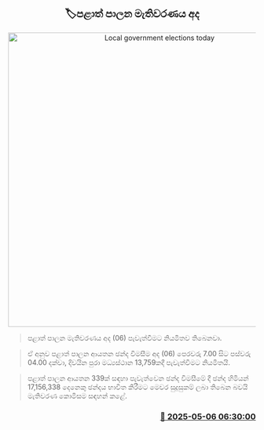 <p align='center'><b><h2 align='center' title='Local government elections today'>🏷පළාත් පාලන මැතිවරණය අද</h2></b></p>
<p align='center'><img src='https://helakuru.sgp1.cdn.digitaloceanspaces.com/esana/images/lib/local-government-election-2025.jpg' width='600' alt='Local government elections today'></p>

> පළාත් පාලන මැතිවරණය අද (06) පැවැත්වීමට නියමිතව තිබෙනවා.

> ඒ අනුව පළාත් පාලන ආයතන ඡන්ද විමසීම අද (06) පෙරවරු 7.00 සිට පස්වරු 04.00 දක්වා, දිවයින පුරා මධ්‍යස්ථාන 13,759කදී පැවැත්වීමට නියමිතයි.

> පළාත් පාලන ආයතන 339ක් සඳහා පැවැත්වෙන ඡන්ද විමසීමේ දී ඡන්ද හිමියන් 17,156,338 දෙනෙකු ඡන්දය භාවිත කිරීමට මෙවර සුදුසුකම් ලබා තිබෙන බවයි මැතිවරණ කොමිසම සඳහන් කළේ.



<h3 align='right'><a href='https://www.helakuru.lk/esana/p/109832/'>📅 2025-05-06 06:30:00</a></h3>
